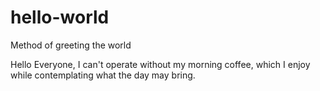 # hello-world
Method of greeting the world

Hello Everyone,
I can't operate without my morning coffee, which I enjoy while contemplating what the day may bring.
